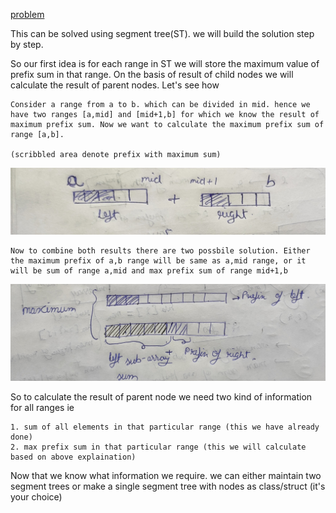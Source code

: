 [problem](https://cses.fi/problemset/task/2166/)

This can be solved using segment tree(ST). we will build the solution step by step.

So our first idea is for each range in ST we will store the maximum value of prefix sum in that range. On the basis of result of child nodes we will calculate the result of parent nodes. Let's see how

    Consider a range from a to b. which can be divided in mid. hence we have two ranges [a,mid] and [mid+1,b] for which we know the result of maximum prefix sum. Now we want to calculate the maximum prefix sum of range [a,b].

    (scribbled area denote prefix with maximum sum)

<p align="center">
    <img src="./img/img1.jpg" alt="img1">
</p>

    Now to combine both results there are two possbile solution. Either the maximum prefix of a,b range will be same as a,mid range, or it will be sum of range a,mid and max prefix sum of range mid+1,b

<p align="center">
    <img src="./img/img2.jpg" alt="img2">
</p>

So to calculate the result of parent node we need two kind of information for all ranges ie

    1. sum of all elements in that particular range (this we have already done) 
    2. max prefix sum in that particular range (this we will calculate based on above explaination)

Now that we know what information we require. we can either maintain two segment trees or make a single segment tree with nodes as class/struct (it's your choice)

